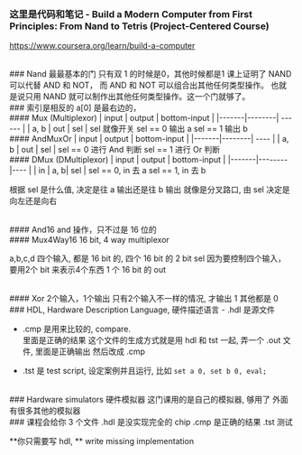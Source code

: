 ### 这里是代码和笔记 - Build a Modern Computer from First Principles: From Nand to Tetris (Project-Centered Course)

https://www.coursera.org/learn/build-a-computer













<br/>
### Nand 
最最基本的门
只有双 1 的时候是0，其他时候都是1 
课上证明了 NAND 可以代替 AND 和 NOT，
而 AND 和 NOT 可以组合出其他任何类型操作。
也就是说只用 NAND 就可以制作出其他任何类型操作。这一个门就够了。



<br/>
### 索引是相反的
a[0] 是最右边的，



<br/>
#### Mux (Multiplexor)
| input | output | bottom-input |
|-------|--------| ------ |
| a, b |  out  | sel |
sel 就像开关
sel == 0 输出 a
sel == 1 输出 b

<br/>
#### AndMuxOr 
| input | output | bottom-input |
|-------|--------| ---- |
| a, b |  out  |  sel   |
sel == 0 进行 And 判断
sel == 1 进行 Or 判断

<br/>
####  DMux (DMultiplexor)
| input | output | bottom-input |
|-------|--------|---- |
| in  |  a, b|  sel |
sel == 0, in 去 a
sel == 1, in 去 b

根据 sel 是什么值, 决定是往 a 输出还是往 b 输出
就像是分叉路口, 由 sel 决定是向左还是向右

<br/>
#### And16
and 操作，只不过是 16 位的

<br/>
#### Mux4Way16 
16 bit, 4 way multiplexor

a,b,c,d 四个输入, 都是 16 bit 的, 四个 16 bit 的
2 bit sel 因为要控制四个输入，要用2个 bit 来表示4个东西
1 个 16 bit 的 out

<br/>
#### Xor
2个输入，1个输出
只有2个输入不一样的情况, 才输出 1
其他都是 0





<br/>
### HDL, Hardware Description Language, 硬件描述语言
- .hdl 是源文件    

- .cmp 是用来比较的, compare.    
  里面是正确的结果
  这个文件的生成方式就是用 hdl 和 tst 一起, 弄一个 .out 文件,
  里面是正确输出
  然后改成 .cmp 

- .tst 是 test script, 设定案例并且运行, 比如 ```set a 0, set b 0, eval;```   

<br/>
### Hardware simulators 硬件模拟器
这门课用的是自己的模拟器, 够用了    
外面有很多其他的模拟器  

<br/>
### 课程会给你 3 个文件
.hdl 是没实现完全的 chip  
.cmp 是正确的结果  
.tst 测试  

**你只需要写 hdl, ** write missing implementation










